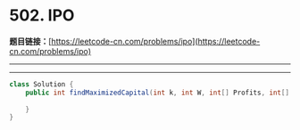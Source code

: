 # 502. IPO

**题目链接：**[https://leetcode-cn.com/problems/ipo](https://leetcode-cn.com/problems/ipo)

---

<Cards card="leetcode_502_ipo"></Cards>

---

```java
class Solution {
    public int findMaximizedCapital(int k, int W, int[] Profits, int[] Capital) {
        
    }
}
```